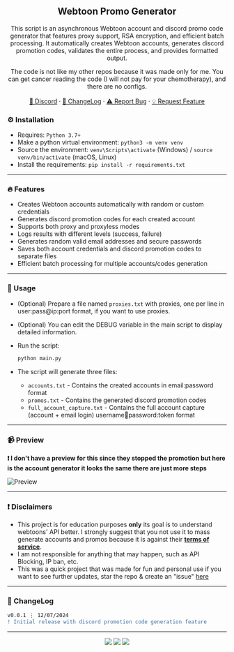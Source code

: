 <div align="center">
  <h2 align="center">Webtoon Promo Generator</h2>
  <p align="center">
This script is an asynchronous Webtoon account and discord promo code generator that features proxy support, RSA encryption, and efficient batch processing. It automatically creates Webtoon accounts, generates discord promotion codes, validates the entire process, and provides formatted output.

The code is not like my other repos because it was made only for me. You can get cancer reading the code (I will not pay for your chemotherapy), and there are no configs. 
    <br />
    <br />
    <a href="https://discord.cyberious.xyz">💬 Discord</a>
    ·
    <a href="https://github.com/sexfrance/Webtoons-Promo-Gen#-changelog">📜 ChangeLog</a>
    ·
    <a href="https://github.com/sexfrance/Webtoons-Promo-Gen/issues">⚠️ Report Bug</a>
    ·
    <a href="https://github.com/sexfrance/Webtoons-Promo-Genn/issues">💡 Request Feature</a>
  </p>
</div>

### ⚙️ Installation

- Requires: `Python 3.7+`
- Make a python virtual environment: `python3 -m venv venv`
- Source the environment: `venv\Scripts\activate` (Windows) / `source venv/bin/activate` (macOS, Linux)
- Install the requirements: `pip install -r requirements.txt`

---

### 🔥 Features

- Creates Webtoon accounts automatically with random or custom credentials
- Generates discord promotion codes for each created account
- Supports both proxy and proxyless modes
- Logs results with different levels (success, failure)
- Generates random valid email addresses and secure passwords
- Saves both account credentials and discord promotion codes to separate files
- Efficient batch processing for multiple accounts/codes generation

---

### 📝 Usage

- (Optional) Prepare a file named `proxies.txt` with proxies, one per line in user:pass@ip:port format, if you want to use proxies.

- (Optional) You can edit the DEBUG variable in the main script to display detailed information.

- Run the script:

  ```sh
  python main.py
  ```

- The script will generate three files:
  - `accounts.txt` - Contains the created accounts in email:password format
  - `promos.txt` - Contains the generated discord promotion codes
  - `full_account_capture.txt` - Contains the full account capture (account + email login) username:email:password:token format

---

### 📹 Preview

**❗ I don't have a preview for this since they stopped the promotion but here is the account generator it looks the same there are just more steps**

![Preview](https://i.imgur.com/qPJpXTs.gif)

---

### ❗ Disclaimers

- This project is for education purposes **only** its goal is to understand webtoons' API better. I strongly suggest that you not use it to mass generate accounts and promos because it is against their [**terms of service**](https://www.webtoons.com/en/terms).
- I am not responsible for anything that may happen, such as API Blocking, IP ban, etc.
- This was a quick project that was made for fun and personal use if you want to see further updates, star the repo & create an "issue" [here](https://github.com/sexfrance/Webtoons-Promo-Gen/issues/)

---

### 📜 ChangeLog

```diff
v0.0.1 ⋮ 12/07/2024
! Initial release with discord promotion code generation feature
```

---

<p align="center">
  <img src="https://img.shields.io/github/license/sexfrance/Webtoons-Promo-Gen.svg?style=for-the-badge&labelColor=black&color=f429ff&logo=IOTA"/>
  <img src="https://img.shields.io/github/stars/sexfrance/Webtoons-Promo-Gen.svg?style=for-the-badge&labelColor=black&color=f429ff&logo=IOTA"/>
  <img src="https://img.shields.io/github/languages/top/sexfrance/Webtoons-Promo-Gen.svg?style=for-the-badge&labelColor=black&color=f429ff&logo=python"/>
</p>
